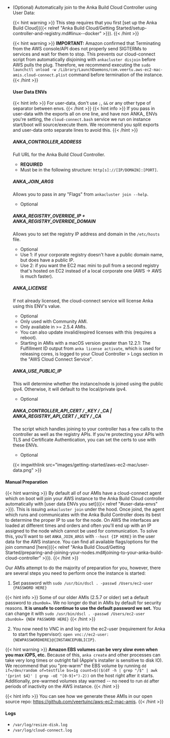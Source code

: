 ---
---

- (Optional) Automatically join to the Anka Build Cloud Controller using User Data:

  {{< hint warning >}}
  This step requires that you first [set up the Anka Build Cloud]({{< relref "Anka Build Cloud/Getting Started/setup-controller-and-registry.md#linux--docker" >}}).
  {{< /hint >}}

  {{< hint warning >}}
  **IMPORTANT:** Amazon confirmed that Terminating from the AWS console/API does not properly send SIGTERMs to services and wait for them to stop. This prevents our cloud-connect script from automatically disjoining with `ankacluster disjoin` before AWS pulls the plug. Therefore, we recommend executing the `sudo launchctl unload -w /Library/LaunchDaemons/com.veertu.aws-ec2-mac-amis.cloud-connect.plist` command before termination of the instance.
  {{< /hint >}}

  #### User Data ENVs

  {{< hint info >}}
  For user-data, don't use `;`, `&&` or any other type of separator between envs.
  {{< /hint >}}
  {{< hint info >}}
  If you pass in user-data with the exports all on one line, and have non ANKA_ ENVs you're setting, the `cloud-connect.bash` service we run on instance start/boot will source/execute them. We recommend you split exports and user-data onto separate lines to avoid this.
  {{< /hint >}}

  ##### ANKA_CONTROLLER_ADDRESS

  Full URL for the Anka Build Cloud Controller.

  - **REQUIRED**
  - Must be in the following structure: `http[s]://[IP/DOMAIN]:[PORT]`.

  ##### ANKA_JOIN_ARGS

  Allows you to pass in any "Flags" from `ankacluster join --help`.

  - Optional

  ##### ANKA_REGISTRY_OVERRIDE_IP + ANKA_REGISTRY_OVERRIDE_DOMAIN

  Allows you to set the registry IP address and domain in the `/etc/hosts` file.

  - Optional
  - Use 1: if your corporate registry doesn't have a public domain name, but does have a public IP.
  - Use 2: if you want the EC2 mac mini to pull from a second registry that's hosted on EC2 instead of a local corporate one (AWS -> AWS is much faster).

  ##### ANKA_LICENSE

  If not already licensed, the cloud-connect service will license Anka using this ENV's value.

  - Optional
  - Only used with Community AMI.
  - Only available in >= 2.5.4 AMIs.
  - You can also update invalid/expired licenses with this (requires a reboot).
  - Starting in AMIs with a macOS version greater than 12.2.1: The Fulfillment ID output from `anka license activate`, which is used for releasing cores, is logged to your Cloud Controller > Logs section in the "AWS Cloud Connect Service".

  ##### ANKA_USE_PUBLIC_IP

  This will determine whether the instance/node is joined using the public ipv4. Otherwise, it will default to the local/private ipv4.
  
  - Optional

  ##### ANKA_CONTROLLER_API_CERT / _KEY / _CA | ANKA_REGISTRY_API_CERT / _KEY / _CA

  The script which handles joining to your controller has a few calls to the controller as well as the registry APIs. If you're protecting your APIs with TLS and Certificate Authentication, you can set the certs to use with these ENVs.

  - Optional

  {{< imgwithlink src="images/getting-started/aws-ec2-mac/user-data.png" >}}

#### Manual Preparation

{{< hint warning >}}
By default all of our AMIs have a cloud-connect agent which on boot will join your AWS instance to the Anka Build Cloud controller automatically with [user data ENVs you set]({{< relref "#user-data-envs" >}}). This is issuing `ankacluster join` under the hood. Once joind, the agent which runs and communicates with the Anka Build Controller does its best to determine the proper IP to use for the node. On AWS the interfaces are loaded at different times and orders and often you'll end up with an IP assigned to the node which cannot be used for communication. To solve this, you'll want to set `ANKA_JOIN_ARGS` with `--host {IP HERE}` in the user data for the AWS instance. You can find all available flags/options for the join command [here]({{< relref "Anka Build Cloud/Getting Started/preparing-and-joining-your-nodes.md#joining-to-your-anka-build-cloud-controller" >}}).
{{< /hint >}}

Our AMIs attempt to do the majority of preparation for you, however, there are several steps you need to perform once the instance is started:

1. Set password with `sudo /usr/bin/dscl . -passwd /Users/ec2-user {PASSWORD HERE}`

{{< hint info >}}
Some of our older AMIs (2.5.7 or older) set a default password to `zbun0ok=`. We no longer do that in AMIs by default for security reasons. **It is unsafe to continue to use the default password we set.** You can change it with `sudo /usr/bin/dscl . -passwd /Users/ec2-user zbun0ok= {NEW PASSWORD HERE}`
{{< /hint >}}

2. You now need to VNC in and log into the ec2-user (requirement for Anka to start the hypervisor): `open vnc://ec2-user:{NEWPASSWORDHERE}@{INSTANCEPUBLICIP}`.

{{< hint warning >}}
**Amazon EBS volumes can be very slow even when you max iOPS, etc.** Because of this, `anka create` and other processes can take very long times or outright fail (Apple's installer is sensitive to disk IO). We recommend that you "pre-warm" the EBS volume by running `dd if=/dev/random of=testfile bs=1g count=$(($(df -h | grep "/$" | awk '{print $4}' | grep -oE "[0-9]+")-2))` on the host right after it starts. Additionally, pre-warmed volumes stay warmed -- no need to run `dd` after periods of inactivity on the AWS instance.
{{< /hint >}}

{{< hint info >}}
You can see how we generate these AMIs in our open source repo: https://github.com/veertuinc/aws-ec2-mac-amis.
{{< /hint >}}

#### Logs

- `/var/log/resize-disk.log`
- `/var/log/cloud-connect.log`
